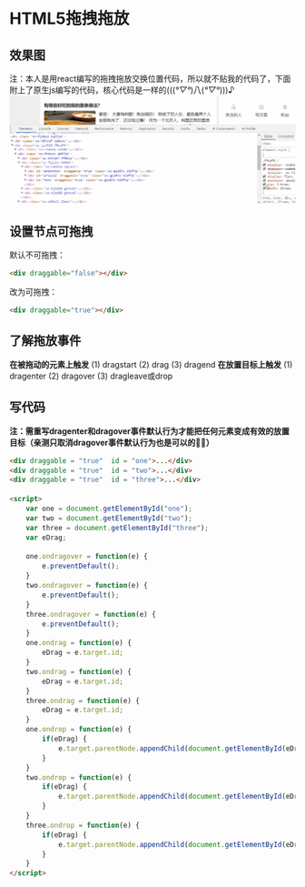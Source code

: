 # HTML5拖拽拖放
## 效果图
注：本人是用react编写的拖拽拖放交换位置代码，所以就不贴我的代码了，下面附上了原生js编写的代码，核心代码是一样的(((*°▽°*)八(*°▽°*)))♪
![image](https://github.com/Yajing99/blog/blob/master/images/draggable.gif)
## 设置节点可拖拽
默认不可拖拽：
```html
<div draggable="false"></div>
```
改为可拖拽：
```html
<div draggable="true"></div>
```

## 了解拖放事件
**在被拖动的元素上触发**
(1) dragstart
(2) drag
(3) dragend
**在放置目标上触发**
(1) dragenter
(2) dragover
(3) dragleave或drop

## 写代码
**注：需重写dragenter和dragover事件默认行为才能把任何元素变成有效的放置目标（亲测只取消dragover事件默认行为也是可以的🤔🤔）**
```html
<div draggable = "true"  id = "one">...</div>
<div draggable = "true"  id = "two">...</div>
<div draggable = "true"  id = "three">...</div>

<script>
    var one = document.getElementById("one");
    var two = document.getElementById("two");
    var three = document.getElementById("three");
    var eDrag;

    one.ondragover = function(e) {
        e.preventDefault();
    }
    two.ondragover = function(e) {
        e.preventDefault();
    }
    three.ondragover = function(e) {
        e.preventDefault();
    }   
    one.ondrag = function(e) {
        eDrag = e.target.id;   
    }
    two.ondrag = function(e) {
        eDrag = e.target.id;   
    }
    three.ondrag = function(e) {
        eDrag = e.target.id;   
    }
    one.ondrop = function(e) {
        if(eDrag) {
            e.target.parentNode.appendChild(document.getElementById(eDrag));
        }
    }
    two.ondrop = function(e) {
        if(eDrag) {
            e.target.parentNode.appendChild(document.getElementById(eDrag));
        }
    }
    three.ondrop = function(e) {
        if(eDrag) {
            e.target.parentNode.appendChild(document.getElementById(eDrag));
        }
    }
</script>
```

